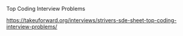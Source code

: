 Top Coding Interview Problems

https://takeuforward.org/interviews/strivers-sde-sheet-top-coding-interview-problems/
